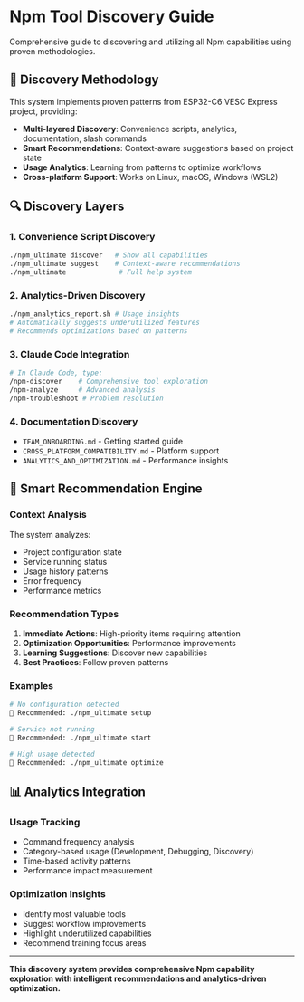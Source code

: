 # Npm Tool Discovery Guide

Comprehensive guide to discovering and utilizing all Npm capabilities using proven methodologies.

## 🎯 Discovery Methodology

This system implements proven patterns from ESP32-C6 VESC Express project, providing:
- **Multi-layered Discovery**: Convenience scripts, analytics, documentation, slash commands
- **Smart Recommendations**: Context-aware suggestions based on project state
- **Usage Analytics**: Learning from patterns to optimize workflows
- **Cross-platform Support**: Works on Linux, macOS, Windows (WSL2)

## 🔍 Discovery Layers

### 1. Convenience Script Discovery
```bash
./npm_ultimate discover   # Show all capabilities
./npm_ultimate suggest    # Context-aware recommendations
./npm_ultimate             # Full help system
```

### 2. Analytics-Driven Discovery
```bash
./npm_analytics_report.sh # Usage insights
# Automatically suggests underutilized features
# Recommends optimizations based on patterns
```

### 3. Claude Code Integration
```bash
# In Claude Code, type:
/npm-discover    # Comprehensive tool exploration
/npm-analyze     # Advanced analysis
/npm-troubleshoot # Problem resolution
```

### 4. Documentation Discovery
- `TEAM_ONBOARDING.md` - Getting started guide
- `CROSS_PLATFORM_COMPATIBILITY.md` - Platform support
- `ANALYTICS_AND_OPTIMIZATION.md` - Performance insights

## 🤖 Smart Recommendation Engine

### Context Analysis
The system analyzes:
- Project configuration state
- Service running status
- Usage history patterns
- Error frequency
- Performance metrics

### Recommendation Types
1. **Immediate Actions**: High-priority items requiring attention
2. **Optimization Opportunities**: Performance improvements
3. **Learning Suggestions**: Discover new capabilities
4. **Best Practices**: Follow proven patterns

### Examples
```bash
# No configuration detected
🎯 Recommended: ./npm_ultimate setup

# Service not running
🎯 Recommended: ./npm_ultimate start

# High usage detected
🎯 Recommended: ./npm_ultimate optimize
```

## 📊 Analytics Integration

### Usage Tracking
- Command frequency analysis
- Category-based usage (Development, Debugging, Discovery)
- Time-based activity patterns
- Performance impact measurement

### Optimization Insights
- Identify most valuable tools
- Suggest workflow improvements
- Highlight underutilized capabilities
- Recommend training focus areas

---

**This discovery system provides comprehensive Npm capability exploration with intelligent recommendations and analytics-driven optimization.**
